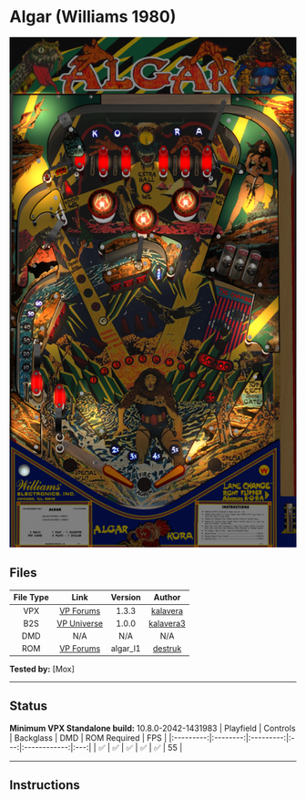 # Algar (Williams 1980)

![Table Preview](../../images/vpx-algar.png)

## Files
| File Type | Link | Version | Author |
|:---------:|:----:|:-------:|:------:|
| VPX | [VP Forums](https://www.vpforums.org/index.php?app=downloads&showfile=13520) | 1.3.3 | [kalavera](https://www.vpforums.org/index.php?showuser=6139) |
| B2S | [VP Universe](https://vpuniverse.com/files/file/5121-algar-williams-1980/) | 1.0.0 | [kalavera3](https://vpuniverse.com/profile/14233-kalavera3/) |
| DMD | N/A | N/A | N/A |
| ROM | [VP Forums](https://www.vpforums.org/index.php?app=downloads&showfile=789) | algar_l1 | [destruk](https://www.vpforums.org/index.php?showuser=5) |

**Tested by:** [Mox]

---

## Status 
**Minimum VPX Standalone build:** 10.8.0-2042-1431983
| Playfield | Controls | Backglass | DMD | ROM Required | FPS |
|:---------:|:--------:|:---------:|:---:|:------------:|:---:|
| :white_check_mark: | :white_check_mark: | :white_check_mark: | :white_check_mark: | :white_check_mark: | 55 |

---

## Instructions

